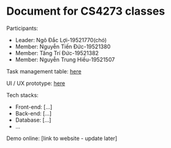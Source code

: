 # Document for CS4273 classes

Participants:

- Leader: Ngô Đắc Lợi-19521770(chó)
- Member: Nguyễn Tiến Đức-19521380
- Member: Tăng Trí Đức-19521382
- Member: Nguyễn Trung Hiếu-19521507


Task management table: [here](https://trello.com/b/TWVZuMC1/group-anh-ch%E1%BB%8B-em) 

UI / UX prototype: [here](https://www.figma.com/file/9udHeHqSKIbplF9qCKv3v8/Untitled?node-id=0%3A1)

Tech stacks:

- Front-end: [...]
- Back-end: [...]
- Database: [...]
- ...

Demo online: [link to website - update later]
